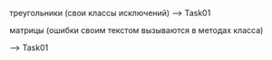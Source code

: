треугольники (свои классы исключений)
--> Task01

матрицы (ошибки своим текстом вызываются в методах класса)

--> Task01